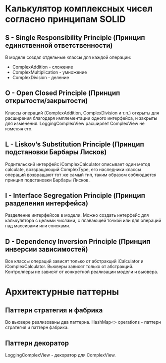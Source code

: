 # Калькулятор комплексных чисел согласно принципам SOLID

## S - Single Responsibility Principle (Принцип единственной ответственности)

В моделе создал отдельные классы для каждой операции:
- ComplexAddition - сложение
- ComplexMultiplication - умножение
- ComplexDivision - деление
## O - Open Closed Principle (Принцип открытости/закрытости)

Классы операций (ComplexAddition, ComplexDivision и т.п.) открыты для расширения благодаря имплементации одного интерфейса, и закрыты для изменения.
LoggingComplexView расширяет ComplexView не изменяя его.

## L - Liskov’s Substitution Principle (Принцип подстановки Барбары Лисков)

Родительский интерфейс iComplexCalculator описывает один метод calculate, возвращающий ComplexType, его наследники классы операций возвращают тот же самый тип, таким образом соблюдается принцип подстановки Барбары Лисков. 

## I - Interface Segregation Principle (Принцип разделения интерфейса)

Разделение интерфейсов в модели. Можно создать интерфейс для калькулятора с целыми числами, с плавающей точкой или для операций над массивами или списками.

## D - Dependency Inversion Principle (Принцип инверсии зависимостей)

Все классы операций зависят только от абстракций iCalculator и iComplexCalculator.
Вьюверы зависят только от абстракций.
Контроллеры не зависят от конкретной реализации модели и вьювера.

# Архитектурные паттерны

## Паттерн стратегия и фабрика

Во вьювере реализованы два паттерна.
HashMap<> operations - паттерн стратегия и паттерн фабрика.

## Паттерн декоратор

LoggingComplexView - декоратор для ComplexView.

